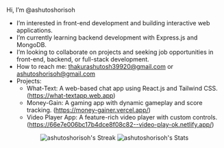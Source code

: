  Hi, I’m @ashutoshorisoh
-  I’m interested in front-end development and building interactive web applications.
-  I’m currently learning backend development with Express.js and MongoDB.
-  I’m looking to collaborate on projects and seeking job opportunities in front-end, backend, or full-stack development.
-  How to reach me: thakurashutosh39920@gmail.com or ashutoshorisoh@gmail.com
-  Projects:
   - What-Text: A web-based chat app using React.js and Tailwind CSS. (https://what-textapp.web.app)
   - Money-Gain: A gaming app with dynamic gameplay and score tracking. (https://money-gainer.vercel.app/)
   - Video Player App: A feature-rich video player with custom controls. (https://66e7e006bc17b4dce8f08c82--video-play-ok.netlify.app/)
 
<div align="center">
  
![ashutoshorisoh's Streak](https://github-readme-streak-stats.herokuapp.com/?user=ashutoshorisoh&theme=vue&hide_border=false) ![ashutoshorisoh's Stats](https://github-readme-stats.vercel.app/api?username=ashutoshorisoh&theme=vue&show_icons=true&hide_border=false&count_private=true)


</div>



<!---
ashutoshorisoh/ashutoshorisoh is a ✨ special ✨ repository because its `README.md` (this file) appears on your GitHub profile.
You can click the Preview link to take a look at your changes.
--->
